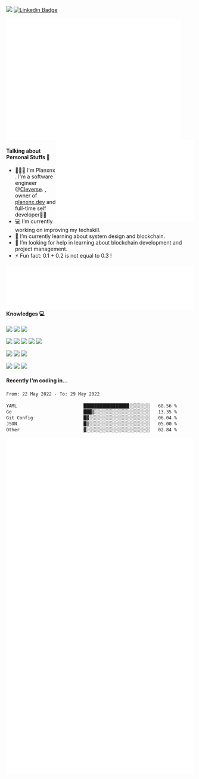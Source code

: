 ![](https://komarev.com/ghpvc/?username=Planxnx&color=5f4b8b&style=flat-square)
[![Linkedin Badge](https://img.shields.io/badge/-Planxnx-blue?style=flat-square&logo=Linkedin&logoColor=white&link=https://www.linkedin.com/in/planxnx/)](https://www.linkedin.com/in/planxnx/)

<div>
  <a href="https://planxnx.dev"><img width=470px align="center" src="/metrics/main.svg" alt="Planxnx"></a>
  <a href="https://planxnx.dev"><img width=370px align="right" src='https://raw.githubusercontent.com/Planxnx/github-stats-transparent/output/generated/languages.svg' alt="Planxnx" />
</a>
</div>
<!--   <img align="right" src='https://github-readme-stats.vercel.app/api/top-langs/?username=Planxnx&layout=compact&hide=php' alt="Planxnx" /> -->

#### Talking about Personal Stuffs 🎯
- 🧑🏻‍💻 I'm Planxnx . I'm a software engineer @[Cleverse](https://cleverse.com/). , owner of [planxnx.dev](https://planxnx.dev/) and full-time self developer✌🏻
- 💻 I’m currently working on improving my techskill.
- 🌱 I’m currently learning about system design and blockchain.
- 🤔 I’m looking for help in learning about blockchain development and project management.
- ⚡ Fun fact: 0.1 + 0.2 is not equal to 0.3 !

<a href="https://planxnx.dev"><img align="right" src="/metrics/plugin.habits.facts.svg" alt="Planxnx Habits"></a>


#### Knowledges 💻

![](https://img.shields.io/badge/-Golang-000000?style=flat-square&logo=go)
![](https://img.shields.io/badge/-Javascript-000000?style=flat-square&logo=javascript)
![](https://img.shields.io/badge/-Typescript-000000?style=flat-square&logo=typescript)

![](https://img.shields.io/badge/-Node.js-000000?style=flat-square&logo=Node.js)
![](https://img.shields.io/badge/-React-000000?style=flat-square&logo=React)
![](https://img.shields.io/badge/-MongoDB-000000?style=flat-square&logo=mongodb)
![](https://img.shields.io/badge/-Redis-000000?style=flat-square&logo=redis)
![](https://img.shields.io/badge/-Docker-000000?style=flat-square&logo=docker)

![](https://img.shields.io/badge/-Google%20Cloud-000000?style=flat-square&logo=google-cloud)
![](https://img.shields.io/badge/-Firebase-000000?style=flat-square&logo=firebase)
![](https://img.shields.io/badge/-Heroku-000000?style=flat-square&logo=heroku)

![](https://img.shields.io/badge/-Git-000000?style=flat-square&logo=git)
![](https://img.shields.io/badge/-Github-000000?style=flat-square&logo=github)
![](https://img.shields.io/badge/-Bitbucket-000000?style=flat-square&logo=bitbucket)

#### Recently I'm coding in...

<!--START_SECTION:waka-->

```text
From: 22 May 2022 - To: 29 May 2022

YAML                         █████████████████░░░░░░░░   68.56 %
Go                           ███▒░░░░░░░░░░░░░░░░░░░░░   13.35 %
Git Config                   █▓░░░░░░░░░░░░░░░░░░░░░░░   06.04 %
JSON                         █▒░░░░░░░░░░░░░░░░░░░░░░░   05.00 %
Other                        ▓░░░░░░░░░░░░░░░░░░░░░░░░   02.84 %
```

<!--END_SECTION:waka-->

<a href="https://planxnx.dev"><img align="right" src="/metrics/plugin.languages.used.svg" alt="Planxnx"></a>
<a href="https://planxnx.dev"><img align="left" src="/metrics/plugin.achivements.svg" alt="Planxnx"></a>
